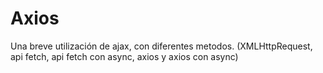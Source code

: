 # Axios
Una breve utilización de ajax, con diferentes metodos. (XMLHttpRequest, api fetch, api fetch con async, axios y axios con async)
